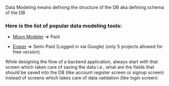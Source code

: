 Data Modeling means defining the structure of the DB aka defining schema of the DB

### Here is the list of popular data modeling tools:
 - [Moon Modeler](https://www.datensen.com/data-modeling/moon-modeler-for-databases.html) => Paid

 - [Eraser](https://app.eraser.io/) => Semi-Paid (Logged in via Google) (only 5 projects allowed for free version)

While designing the flow of a backend application, always start with that screen which takes care of saving the data i.e., what are the fields that should be saved into the DB (like account register screen or signup screen) instead of screens which takes care of data validation (like login screen)